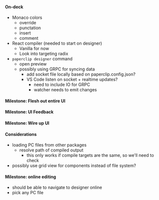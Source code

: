 #### On-deck

- Monaco colors
  - override
  - punctation
  - insert
  - comment
- React compiler (needed to start on designer)
  - Vanilla for now
  - Look into targeting radix
- `paperclip designer` command
  - open preview
  - possibly using GRPC for syncing data
    - add socket file locally based on paperclip.config.json?
    - VS Code listen on socket + realtime updates?
      - need to include IO for GRPC
      - watcher needs to emit changes

#### Milestone: Flesh out entire UI

#### Milestone: UI Feedback

#### Milestone: Wire up UI

#### Considerations

- loading PC files from other packages
  - resolve path of compiled output
    - this only works if compile targets are the same, so we'll need to check
- possibly use grid view for components instead of file system?

#### Milestone: online editing

- should be able to navigate to designer online
- pick any PC file
